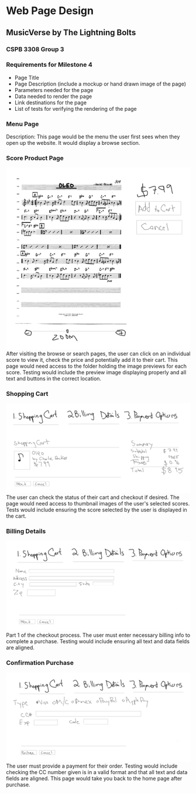 # Web Page Design
## MusicVerse by The Lightning Bolts
### CSPB 3308 Group 3

### Requirements for Milestone 4
+ Page Title
+ Page Description (include a mockup or hand drawn image of the page)
+ Parameters needed for the page
+ Data needed to render the page
+ Link destinations for the page
+ List of tests for verifying the rendering of the page

### Menu Page
Description: This page would be the menu the user first sees when they open up the website. It would display a browse section.

### Score Product Page

![Score Product Page](img/scoreproductpage.jpg)
After visiting the browse or search pages, the user can click on an individual score to view it, check the price
and potentially add it to their cart. This page would need access to the folder holding the image previews for each score.
Testing would include the preview image displaying properly and all text and buttons in the correct location.

### Shopping Cart

![Shopping Cart](img/shoppingcart.jpg)
The user can check the status of their cart and checkout if desired. The page would need access to 
thumbnail images of the user's selected scores. Tests would include ensuring the score selected by 
the user is displayed in the cart.

### Billing Details

![Billing Details](img/billingdetails.jpg)
Part 1 of the checkout process. The user must enter necessary billing info to complete a purchase. Testing 
would include ensuring all text and data fields are aligned.

### Confirmation Purchase

![Confirmation Purchase](img/confirmationpurchase.jpg)
The user must provide a payment for their order. Testing would include checking the CC number given is in a valid format
and that all text and data fields are aligned. This page would take you back to the home page after purchase.
